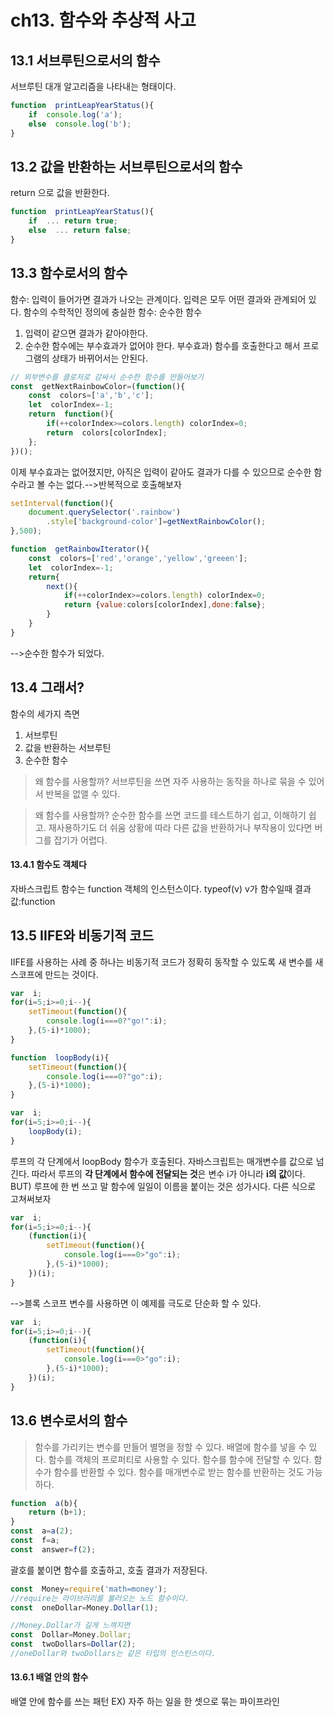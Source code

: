 # ch13. 함수와 추상적 사고

## 13.1 서브루틴으로서의 함수
서브루틴 대개 알고리즘을 나타내는 형태이다.
```javascript
function  printLeapYearStatus(){
	if  console.log('a');
	else  console.log('b');
}
```
## 13.2 값을 반환하는 서브루틴으로서의 함수

return 으로 값을 반환한다.
```javascript
function  printLeapYearStatus(){
	if  ... return true;
	else  ... return false;
}
```
## 13.3 함수로서의 함수
함수: 입력이 들어가면 결과가 나오는 관계이다.
입력은 모두 어떤 결과와 관계되어 있다.
함수의 수학적인 정의에 충실한 함수: 순수한 함수
1) 입력이 같으면 결과가 같아야한다.
2) 순수한 함수에는 부수효과가 없어야 한다.
부수효과) 함수를 호출한다고 해서 프로그램의 상태가 바뀌어서는 안된다.

```javascript
// 외부변수를 클로저로 감싸서 순수한 함수를 만들어보기
const  getNextRainbowColor=(function(){
	const  colors=['a','b','c'];
	let  colorIndex=-1;
	return  function(){
		if(++colorIndex>=colors.length) colorIndex=0;
		return  colors[colorIndex];
	};
})();
```
이제 부수효과는 없어졌지만, 아직은 입력이 같아도 결과가 다를 수 있으므로 순수한 함수라고 볼 수는 없다.-->반복적으로 호출해보자
```javascript
setInterval(function(){
	document.querySelector('.rainbow')
		.style['background-color']=getNextRainbowColor();
},500);
```

```javascript
function  getRainbowIterator(){
	const  colors=['red','orange','yellow','greeen'];
	let  colorIndex=-1;
	return{
		next(){
			if(++colorIndex>=colors.length) colorIndex=0;
			return {value:colors[colorIndex],done:false};
		}
	}
}
```
-->순수한 함수가 되었다.
## 13.4 그래서?
함수의 세가지 측면
1) 서브루틴
2) 값을 반환하는 서브루틴
3) 순수한 함수
> 왜 함수를 사용할까?
> 서브루틴을 쓰면 자주 사용하는 동작을 하나로 묶을 수 있어서 반복을 없앨 수 있다.

> 왜 함수를 사용할까?
> 순수한 함수를 쓰면 코드를 테스트하기 쉽고, 이해하기 쉽고. 재사용하기도 더 쉬움
> 상황에 따라 다른 값을 반환하거나 부작용이 있다면 버그를 잡기가 어렵다.

#### 13.4.1 함수도 객체다
자바스크립트 함수는 function 객체의 인스턴스이다. 
typeof(v) v가 함수일때 결과값:function

## 13.5 IIFE와 비동기적 코드
IIFE를 사용하는 사례 중 하나는 비동기적 코드가 정확히 동작할 수 있도록 새 변수를 새 스코프에 만드는 것이다.
``` javascript
var  i;
for(i=5;i>=0;i--){
	setTimeout(function(){
		console.log(i===0?"go!":i);
	},(5-i)*1000);
}
```
```javascript
function  loopBody(i){
	setTimeout(function(){
		console.log(i===0?"go":i);
	},(5-i)*1000);
}

var  i;
for(i=5;i>=0;i--){
	loopBody(i);
}
```
루프의 각 단계에서 loopBody 함수가 호출된다. 자바스크립트는 매개변수를 값으로 넘긴다. 따라서 루프의 **각 단계에서 함수에 전달되는 것**은 변수 i가 아니라 **i의 값**이다.
BUT) 루프에 한 번 쓰고 말 함수에 일일이 이름을 붙이는 것은 성가시다.
다른 식으로 고쳐써보자
```javascript
var  i;
for(i=5;i>=0;i--){
	(function(i){
		setTimeout(function(){
			console.log(i===0>"go":i);
		},(5-i)*1000);
	})(i);
}
```
-->블록 스코프 변수를 사용하면 이 예제를 극도로 단순화 할 수 있다.
```javascript
var  i;
for(i=5;i>=0;i--){
	(function(i){
		setTimeout(function(){
			console.log(i===0>"go":i);
		},(5-i)*1000);
	})(i);
}
```
## 13.6 변수로서의 함수
> 함수를 가리키는 변수를 만들어 별명을 정할 수 있다.
> 배열에 함수를 넣을 수 있다.
> 함수를 객체의 프로퍼티로 사용할 수 있다.
> 함수를 함수에 전달할 수 있다.
> 함수가 함수를 반환할 수 있다.
> 함수를 매개변수로 받는 함수를 반환하는 것도 가능하다.
```javascript
function  a(b){
	return (b+1);
}
const  a=a(2);
const  f=a;
const  answer=f(2);
```
괄호를 붙이면 함수를 호출하고, 호출 결과가 저장된다.

```javascript
const  Money=require('math=money');
//require는 라이브러리를 불러오는 노드 함수이다.
const  oneDollar=Money.Dollar(1);

//Money.Dollar가 길게 느껴지면
const  Dollar=Money.Dollar;
const  twoDollars=Dollar(2);
//oneDollar와 twoDollars는 같은 타입의 인스턴스이다.
```
#### 13.6.1 배열 안의 함수
배열 안에 함수를 쓰는 패턴
EX) 자주 하는 일을 한 셋으로 묶는 파이프라인